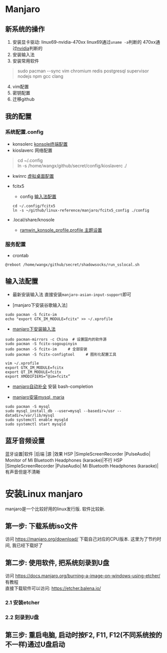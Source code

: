 # Manjaro

## 新系统的操作
1. 安装显卡驱动: linux69-nvidia-470xx
linux69通过`uname -a`判断的
470xx通过[nvidia](https://www.nvidia.cn/drivers/unix/)判断的
2. 安装输入法
3. 安装常用软件
> sudo pacman --sync vim chromium redis postgresql supervisor nodejs npm gcc clang
4. vim配置
5. 密钥配置
7. 迁移github

## 我的配置

### 系统配置.config
* konsolerc [konsole终端配置](./konsolerc)
* kioslaverc 网络配置

> cd ~/.config  
ln -s /home/wangx/github/secret/config/kioslaverc ./

* kwinrc  [虚拟桌面配置](./kwinrc)
* fcitx5
    * config [输入法配置](./fcitx_config)
    ```
    cd ~/.config/fcitx5
    ln -s ~/github/linux-reference/manjaro/fcitx5_config ./config
    ```

* .local/share/knosole
    * [ramwin_konsole_profile.profile 主题设置](./ramwin_konsole_profile.profile)

### 服务配置
* crontab
```
@reboot /home/wangx/github/secret/shadowsocks/run_sslocal.sh
```

## 输入法配置
* 最新安装输入法
直接安装`manjaro-asian-input-support`即可

* [manjaro下安装谷歌输入法]
```
sudo pacman -S fcitx-im
echo "export GTK_IM_MODULE=fcitx" >> ~/.xprofile
```

* [manjaro下安装输入法](https://www.jianshu.com/p/d7c8f29be182)  

```
sudo pacman-mirrors -c China  # 设置国内的软件源
sudo pacman -S fcitx-sogoupinyin
sudo pacman -S fcitx-im     # 全部安装
sudo pacman -S fcitx-configtool     # 图形化配置工具

vim ~/.xprofile
export GTK_IM_MODULE=fcitx
export QT_IM_MODULE=fcitx
export XMODIFIERS=”@im=fcitx”
```


* [manjaro自动补全](https://forum.manjaro.org/t/git-missing-bash-completion/5939)
安装 bash-completion

* [manjaro安装mysql, maria](https://forum.manjaro.org/t/install-apache-mariadb-php-lamp-2016/1243)
```
sudo pacman -S mysql
sudo mysql_install_db --user=mysql --basedir=/usr --datadir=/var/lib/mysql
sudo systemctl enable mysqld
sudo systemctl start mysqld
```

## 蓝牙音频设置
蓝牙设置|软件                 |后端      |源  |效果
HSP     |SimpleScreenRecorder |PulseAudio| Monitor of Mi Bluetooth Headphones (karaoke)|不行
HSP     |SimpleScreenRecorder |PulseAudio| Mi Bluetooth Headphones (karaoke)|有声音但是不清晰

# 安装Linux manjaro
manjaro是一个比较好用的linux发行版. 软件比较新.

## 第一步: 下载系统iso文件
访问 https://manjaro.org/download/ 下载自己对应的CPU版本.
这里为了节约时间, 我已经下载好了

## 第二步: 使用软件, 把系统刻录到U盘
访问 https://docs.manjaro.org/burning-a-image-on-windows-using-etcher/ 有教程  
直接下载软件可以访问: https://etcher.balena.io/  

### 2.1 安装etcher

### 2.2 刻录到U盘

## 第三步: 重启电脑, 启动时按F2, F11, F12(不同系统按的不一样)通过U盘启动
